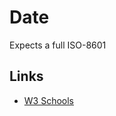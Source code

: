 # Date

Expects a full ISO-8601

## Links

- [W3 Schools](https://www.w3schools.com/jsref/jsref_toisostring.asp)
